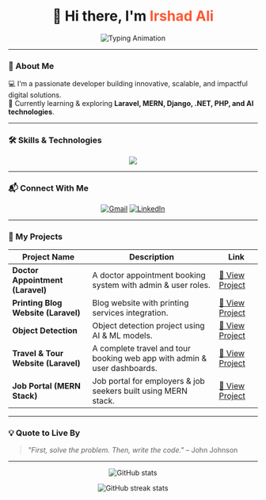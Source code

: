 <h1 align="center">👋 Hi there, I'm <span style="color:#ff5733;">Irshad Ali</span></h1>

<p align="center">
  <img src="https://readme-typing-svg.demolab.com?font=Fira+Code&size=26&duration=2500&pause=1000&color=00F7FF&center=true&vCenter=true&width=700&lines=Laravel+Developer;MERN+Stack+Enthusiast;Django+Learner;.NET+Explorer;PHP+Coder;AI+Passionate" alt="Typing Animation" />
</p>

---

### 🚀 About Me  
💻 I’m a passionate developer building innovative, scalable, and impactful digital solutions.  
🌱 Currently learning & exploring **Laravel, MERN, Django, .NET, PHP, and AI technologies**.  

---

### 🛠 Skills & Technologies  
<p align="center">
  <img src="https://skillicons.dev/icons?i=html,css,js,react,nodejs,nextjs,python,php,laravel,django,dotnet,mysql,mongodb,sqlite,figma,git,github,vscode" />
</p>

---

### 📬 Connect With Me  
<p align="center">
  <a href="mailto:irshadali.dev@example.com"><img src="https://img.icons8.com/fluency/48/gmail-new.png" alt="Gmail" /></a>
  <a href="https://www.linkedin.com/in/your-linkedin-id"><img src="https://img.icons8.com/fluency/48/linkedin.png" alt="LinkedIn" /></a>
</p>

---

### 📂 My Projects  
| Project Name | Description | Link |
|--------------|-------------|------|
| **Doctor Appointment (Laravel)** | A doctor appointment booking system with admin & user roles. | [🔗 View Project](https://github.com/lukman-47/Doctor-APpoinmet-using-Laravel.git) |
| **Printing Blog Website (Laravel)** | Blog website with printing services integration. | [🔗 View Project](https://github.com/lukman-47/-printing-bloge-website-using-laravel-project.git) |
| **Object Detection** | Object detection project using AI & ML models. | [🔗 View Project](https://github.com/lukman-47/Object-detaction.git) |
| **Travel & Tour Website (Laravel)** | A complete travel and tour booking web app with admin & user dashboards. | [🔗 View Project](https://github.com/irshad0429/https-github.com-kaunghtett-Travel-and-Tour.git) |
| **Job Portal (MERN Stack)** | Job portal for employers & job seekers built using MERN stack. | [🔗 View Project](https://github.com/irshad0429/job_portal_mern_stack.git) |

---

### 💡 Quote to Live By  
> _"First, solve the problem. Then, write the code."_ – John Johnson  

---

<p align="center">
  <img src="https://github-readme-stats.vercel.app/api?username=irshad0429&show_icons=true&theme=radical" alt="GitHub stats" />
</p>

<p align="center">
  <img src="https://github-readme-streak-stats.herokuapp.com/?user=irshad0429&theme=radical" alt="GitHub streak stats" />
</p>
